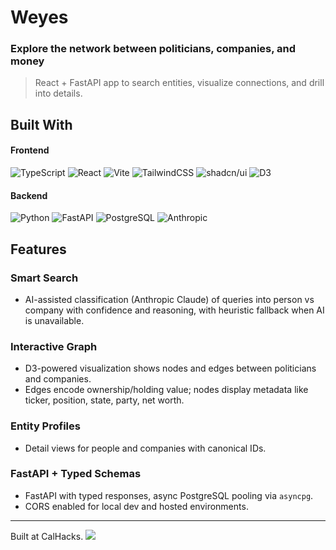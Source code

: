 # Weyes

### Explore the network between politicians, companies, and money

> React + FastAPI app to search entities, visualize connections, and drill into details.

## Built With
#### Frontend
![TypeScript](https://img.shields.io/badge/TypeScript-3178C6?style=for-the-badge&logo=typescript&logoColor=fff)
![React](https://img.shields.io/badge/react-%2320232a.svg?style=for-the-badge&logo=react&logoColor=%2361DAFB)
![Vite](https://img.shields.io/badge/Vite-646CFF?style=for-the-badge&logo=vite&logoColor=fff)
![TailwindCSS](https://img.shields.io/badge/Tailwind%20CSS-38B2AC?style=for-the-badge&logo=tailwind-css&logoColor=fff)
![shadcn/ui](https://img.shields.io/badge/shadcn%2Fui-000?style=for-the-badge&logo=shadcnui&logoColor=fff)
![D3](https://img.shields.io/badge/d3%20js-F9A03C?style=for-the-badge&logo=d3.js&logoColor=white)

#### Backend
![Python](https://img.shields.io/badge/Python-3776AB?style=for-the-badge&logo=python&logoColor=fff)
![FastAPI](https://img.shields.io/badge/FastAPI-05998B?style=for-the-badge&logo=fastapi&logoColor=fff)
![PostgreSQL](https://img.shields.io/badge/PostgreSQL-4169E1?style=for-the-badge&logo=postgresql&logoColor=fff)
![Anthropic](https://img.shields.io/badge/Claude-D97757?style=for-the-badge&logo=claude&logoColor=white)

## Features
### Smart Search
- AI-assisted classification (Anthropic Claude) of queries into person vs company with confidence and reasoning, with heuristic fallback when AI is unavailable.

### Interactive Graph
- D3-powered visualization shows nodes and edges between politicians and companies.
- Edges encode ownership/holding value; nodes display metadata like ticker, position, state, party, net worth.

### Entity Profiles
- Detail views for people and companies with canonical IDs.

### FastAPI + Typed Schemas
- FastAPI with typed responses, async PostgreSQL pooling via `asyncpg`.
- CORS enabled for local dev and hosted environments.

---
Built at CalHacks.
<img src="https://d112y698adiu2z.cloudfront.net/photos/production/challenge_photos/003/868/395/datas/full_width.png">